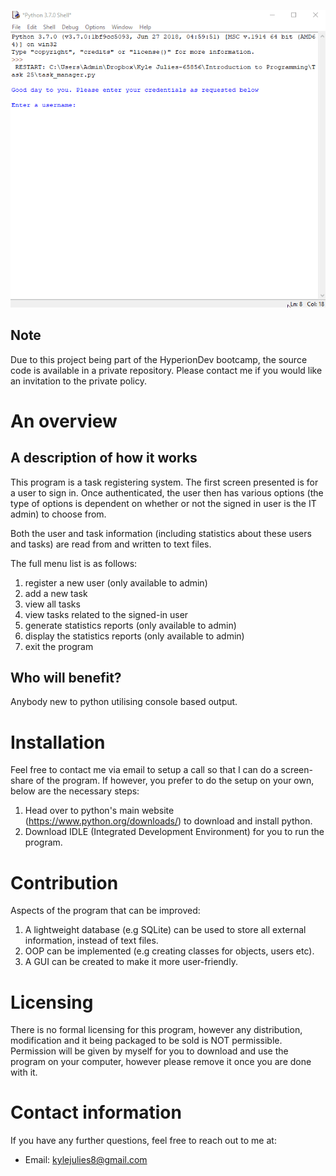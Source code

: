 
<!--- How to add gif from: https://josephcardillo.medium.com/how-to-add-gifs-to-your-github-readme-89c74da2ce47 --->
![](overview-gif.gif)

## Note
Due to this project being part of the HyperionDev bootcamp, the source code is available in a private repository.
Please contact me if you would like an invitation to the private policy.

# An overview

## A description of how it works
This program is a task registering system. The first screen presented is for a user to sign in. Once authenticated, the user then has various options (the type of options is dependent on whether or not the signed in user is the IT admin) to choose from.

Both the user and task information (including statistics about these users and tasks) are read from and written to text files.

The full menu list is as follows:
 1. register a new user (only available to admin)
 2. add a new task
 3. view all tasks
 4. view tasks related to the signed-in user
 5. generate statistics reports (only available to admin)
 6. display the statistics reports (only available to admin)
 7. exit the program

## Who will benefit?
Anybody new to python utilising console based output.

# Installation
Feel free to contact me via email to setup a call so that I can do a screen-share of the program.
If however, you prefer to do the setup on your own, below are the necessary steps:

1. Head over to python's main website (https://www.python.org/downloads/) to download and install python.
2. Download IDLE (Integrated Development Environment) for you to run the program.

# Contribution
Aspects of the program that can be improved:
1. A lightweight database (e.g SQLite) can be used to store all external information, instead of text files.
2. OOP can be implemented (e.g creating classes for objects, users etc).
3. A GUI can be created to make it more user-friendly.

# Licensing
There is no formal licensing for this program, however any distribution, modification and it being packaged to be sold is NOT permissible. Permission will be given by myself for you to download and use the program on your computer, however please remove it once you are done with it.

# Contact information
If you have any further questions, feel free to reach out to me at:
- Email: kylejulies8@gmail.com

